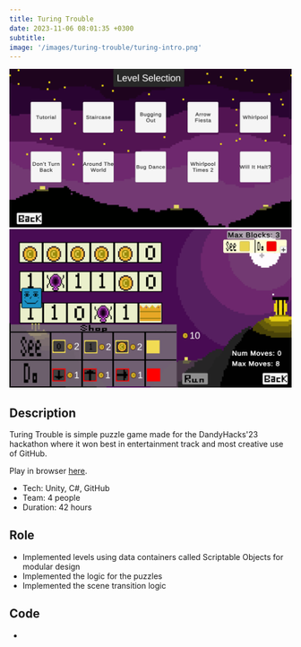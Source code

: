 ```yaml
---
title: Turing Trouble
date: 2023-11-06 08:01:35 +0300
subtitle: 
image: '/images/turing-trouble/turing-intro.png'
---
```


<div class="gallery-box">
  <div class="gallery">
    <img src="/images/turing-trouble/turing-level-selection.png" loading="lazy" alt="Project">
    <img src="/images/turing-trouble/turing-level.png" loading="lazy" alt="Project">
  </div>
</div>

## Description

Turing Trouble is simple puzzle game made for the DandyHacks'23 hackathon where it won best in entertainment track and most creative use of GitHub.

Play in browser [here](https://tdavies.itch.io/turing-trouble).

* Tech: Unity, C#, GitHub
* Team: 4 people
* Duration: 42 hours

## Role
* Implemented levels using data containers called Scriptable Objects for modular design
* Implemented the logic for the puzzles
* Implemented the scene transition logic


## Code
<div class="social social--large">
  <ul class="social__list list-reset">
    <li class="social__item">
      <a class="social__link" href="https://github.com/YAGOTAGO/Turing-DandyHacks23" target="_blank" rel="noopener"
        aria-label="GitHub"><i class="ion ion-logo-github"></i></a>
    </li>
  </ul>
</div>